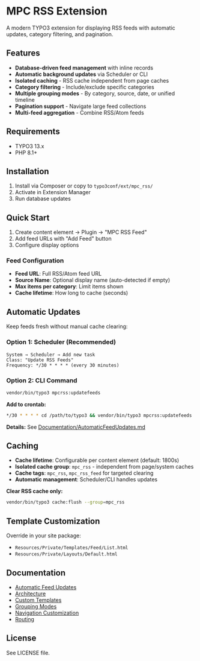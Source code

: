 # MPC RSS Extension

A modern TYPO3 extension for displaying RSS feeds with automatic updates, category filtering, and pagination.

## Features

- **Database-driven feed management** with inline records
- **Automatic background updates** via Scheduler or CLI
- **Isolated caching** - RSS cache independent from page caches
- **Category filtering** - Include/exclude specific categories
- **Multiple grouping modes** - By category, source, date, or unified timeline
- **Pagination support** - Navigate large feed collections
- **Multi-feed aggregation** - Combine RSS/Atom feeds

## Requirements

- TYPO3 13.x
- PHP 8.1+

## Installation

1. Install via Composer or copy to `typo3conf/ext/mpc_rss/`
2. Activate in Extension Manager
3. Run database updates

## Quick Start

1. Create content element → Plugin → "MPC RSS Feed"
2. Add feed URLs with "Add Feed" button
3. Configure display options

### Feed Configuration

- **Feed URL**: Full RSS/Atom feed URL
- **Source Name**: Optional display name (auto-detected if empty)
- **Max items per category**: Limit items shown
- **Cache lifetime**: How long to cache (seconds)

## Automatic Updates

Keep feeds fresh without manual cache clearing:

### Option 1: Scheduler (Recommended)

```
System → Scheduler → Add new task
Class: "Update RSS Feeds"
Frequency: */30 * * * * (every 30 minutes)
```

### Option 2: CLI Command

```bash
vendor/bin/typo3 mpcrss:updatefeeds
```

**Add to crontab:**
```bash
*/30 * * * * cd /path/to/typo3 && vendor/bin/typo3 mpcrss:updatefeeds
```

**Details:** See [Documentation/AutomaticFeedUpdates.md](Documentation/AutomaticFeedUpdates.md)

## Caching

- **Cache lifetime**: Configurable per content element (default: 1800s)
- **Isolated cache group**: `mpc_rss` - independent from page/system caches
- **Cache tags**: `mpc_rss`, `mpc_rss_feed` for targeted clearing
- **Automatic management**: Scheduler/CLI handles updates

**Clear RSS cache only:**
```bash
vendor/bin/typo3 cache:flush --group=mpc_rss
```

## Template Customization

Override in your site package:
- `Resources/Private/Templates/Feed/List.html`
- `Resources/Private/Layouts/Default.html`

## Documentation

- [Automatic Feed Updates](Documentation/AutomaticFeedUpdates.md)
- [Architecture](Documentation/Architecture.md)
- [Custom Templates](Documentation/CustomTemplates.md)
- [Grouping Modes](Documentation/GroupingModes.md)
- [Navigation Customization](Documentation/NavigationCustomization.md)
- [Routing](Documentation/Routing.md)

## License

See LICENSE file.
